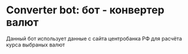 # Converter bot: бот - конвертер валют

Данный бот использует данные с сайта центробанка РФ для расчёта курса выбраных валют 

